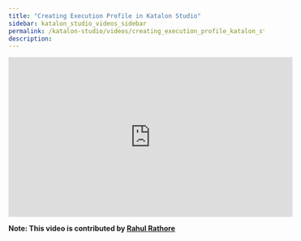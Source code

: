 ```yaml
---
title: "Creating Execution Profile in Katalon Studio"
sidebar: katalon_studio_videos_sidebar
permalink: /katalon-studio/videos/creating_execution_profile_katalon_studio.html
description: 
---
```

<iframe width="560" height="315" src="https://www.youtube.com/embed/_EkB0AhsDJM" title="YouTube video player" frameborder="0" allow="accelerometer; autoplay; clipboard-write; encrypted-media; gyroscope; picture-in-picture" allowfullscreen></iframe>

**Note: This video is contributed by [Rahul Rathore](https://www.youtube.com/user/fluxay44)**